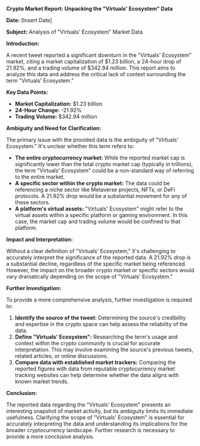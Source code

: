 **Crypto Market Report: Unpacking the "Virtuals' Ecosystem" Data**

**Date:** [Insert Date]

**Subject:** Analysis of "Virtuals' Ecosystem" Market Data

**Introduction:**

A recent tweet reported a significant downturn in the "Virtuals' Ecosystem" market, citing a market capitalization of $1.23 billion, a 24-hour drop of 21.92%, and a trading volume of $342.94 million.  This report aims to analyze this data and address the critical lack of context surrounding the term "Virtuals' Ecosystem."

**Key Data Points:**

* **Market Capitalization:** $1.23 billion
* **24-Hour Change:** -21.92%
* **Trading Volume:** $342.94 million

**Ambiguity and Need for Clarification:**

The primary issue with the provided data is the ambiguity of "Virtuals' Ecosystem."  It's unclear whether this term refers to:

* **The entire cryptocurrency market:** While the reported market cap is significantly lower than the total crypto market cap (typically in trillions), the term "Virtuals' Ecosystem" could be a non-standard way of referring to the entire market.
* **A specific sector within the crypto market:**  The data could be referencing a niche sector like Metaverse projects, NFTs, or DeFi protocols.  A 21.92% drop would be a substantial movement for any of these sectors.
* **A platform's virtual assets:**  "Virtuals' Ecosystem" might refer to the virtual assets within a specific platform or gaming environment.  In this case, the market cap and trading volume would be confined to that platform.

**Impact and Interpretation:**

Without a clear definition of "Virtuals' Ecosystem," it's challenging to accurately interpret the significance of the reported data.  A 21.92% drop is a substantial decline, regardless of the specific market being referenced. However, the impact on the broader crypto market or specific sectors would vary dramatically depending on the scope of "Virtuals' Ecosystem."

**Further Investigation:**

To provide a more comprehensive analysis, further investigation is required to:

1. **Identify the source of the tweet:** Determining the source's credibility and expertise in the crypto space can help assess the reliability of the data.
2. **Define "Virtuals' Ecosystem":** Researching the term's usage and context within the crypto community is crucial for accurate interpretation.  This may involve examining the source's previous tweets, related articles, or online discussions.
3. **Compare data with established market trackers:**  Comparing the reported figures with data from reputable cryptocurrency market tracking websites can help determine whether the data aligns with known market trends.

**Conclusion:**

The reported data regarding the "Virtuals' Ecosystem" presents an interesting snapshot of market activity, but its ambiguity limits its immediate usefulness.  Clarifying the scope of "Virtuals' Ecosystem" is essential for accurately interpreting the data and understanding its implications for the broader cryptocurrency landscape.  Further research is necessary to provide a more conclusive analysis.